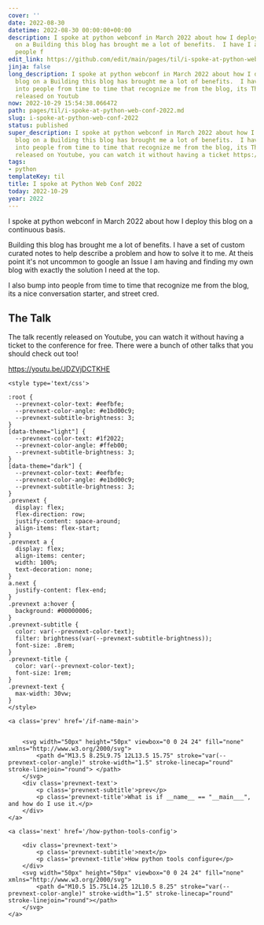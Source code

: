 ```yaml
---
cover: ''
date: 2022-08-30
datetime: 2022-08-30 00:00:00+00:00
description: I spoke at python webconf in March 2022 about how I deploy this blog
  on a Building this blog has brought me a lot of benefits.  I have I also bump into
  people f
edit_link: https://github.com/edit/main/pages/til/i-spoke-at-python-web-conf-2022.md
jinja: false
long_description: I spoke at python webconf in March 2022 about how I deploy this
  blog on a Building this blog has brought me a lot of benefits.  I have I also bump
  into people from time to time that recognize me from the blog, its The talk recently
  released on Youtub
now: 2022-10-29 15:54:38.066472
path: pages/til/i-spoke-at-python-web-conf-2022.md
slug: i-spoke-at-python-web-conf-2022
status: published
super_description: I spoke at python webconf in March 2022 about how I deploy this
  blog on a Building this blog has brought me a lot of benefits.  I have I also bump
  into people from time to time that recognize me from the blog, its The talk recently
  released on Youtube, you can watch it without having a ticket https://youtu.be/JDZVjDCTKHE
tags:
- python
templateKey: til
title: I spoke at Python Web Conf 2022
today: 2022-10-29
year: 2022
---
```


I spoke at python webconf in March 2022 about how I deploy this blog on a
continuous basis.

Building this blog has brought me a lot of benefits.  I have
a set of custom curated notes to help describe a problem and how to solve it to
me.  At theis point it's not uncommon to google an Issue I am having and
finding my own blog with exactly the solution I need at the top.

I also bump into people from time to time that recognize me from the blog, its
a nice conversation starter, and street cred.

## The Talk

The talk recently released on Youtube, you can watch it without having a ticket
to the conference for free.  There were a bunch of other talks that you should
check out too!

https://youtu.be/JDZVjDCTKHE
<div class='prevnext'>

    <style type='text/css'>

    :root {
      --prevnext-color-text: #eefbfe;
      --prevnext-color-angle: #e1bd00c9;
      --prevnext-subtitle-brightness: 3;
    }
    [data-theme="light"] {
      --prevnext-color-text: #1f2022;
      --prevnext-color-angle: #ffeb00;
      --prevnext-subtitle-brightness: 3;
    }
    [data-theme="dark"] {
      --prevnext-color-text: #eefbfe;
      --prevnext-color-angle: #e1bd00c9;
      --prevnext-subtitle-brightness: 3;
    }
    .prevnext {
      display: flex;
      flex-direction: row;
      justify-content: space-around;
      align-items: flex-start;
    }
    .prevnext a {
      display: flex;
      align-items: center;
      width: 100%;
      text-decoration: none;
    }
    a.next {
      justify-content: flex-end;
    }
    .prevnext a:hover {
      background: #00000006;
    }
    .prevnext-subtitle {
      color: var(--prevnext-color-text);
      filter: brightness(var(--prevnext-subtitle-brightness));
      font-size: .8rem;
    }
    .prevnext-title {
      color: var(--prevnext-color-text);
      font-size: 1rem;
    }
    .prevnext-text {
      max-width: 30vw;
    }
    </style>
    
    <a class='prev' href='/if-name-main'>
    

        <svg width="50px" height="50px" viewbox="0 0 24 24" fill="none" xmlns="http://www.w3.org/2000/svg">
            <path d="M13.5 8.25L9.75 12L13.5 15.75" stroke="var(--prevnext-color-angle)" stroke-width="1.5" stroke-linecap="round" stroke-linejoin="round"> </path>
        </svg>
        <div class='prevnext-text'>
            <p class='prevnext-subtitle'>prev</p>
            <p class='prevnext-title'>What is if __name__ == "__main___", and how do I use it.</p>
        </div>
    </a>
    
    <a class='next' href='/how-python-tools-config'>
    
        <div class='prevnext-text'>
            <p class='prevnext-subtitle'>next</p>
            <p class='prevnext-title'>How python tools configure</p>
        </div>
        <svg width="50px" height="50px" viewbox="0 0 24 24" fill="none" xmlns="http://www.w3.org/2000/svg">
            <path d="M10.5 15.75L14.25 12L10.5 8.25" stroke="var(--prevnext-color-angle)" stroke-width="1.5" stroke-linecap="round" stroke-linejoin="round"></path>
        </svg>
    </a>
  </div>